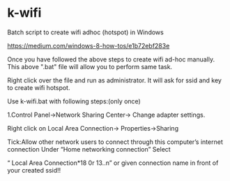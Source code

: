 k-wifi
======

Batch script to create wifi adhoc (hotspot) in Windows

https://medium.com/windows-8-how-tos/e1b72ebf283e

Once you have followed the above steps to create wifi ad-hoc manually.
This above ".bat" file will allow you to perform same task.

Right click over the file and run as administrator.
It will ask for ssid and key to create wifi hotspot.

Use k-wifi.bat with following steps:(only once)

1.Control Panel->Network Sharing Center-> Change adapter settings.

Right click on Local Area Connection-> Properties->Sharing

Tick:Allow other network users to connect through this computer’s internet connection
Under “Home networking connection” Select

“ Local Area Connection*18 0r 13..n” or given connection name in front of your created ssid!!

